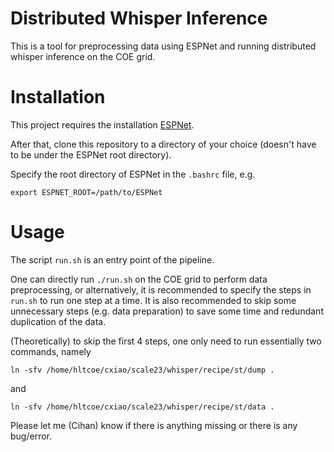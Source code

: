 # Distributed Whisper Inference

This is a tool for preprocessing data using ESPNet and running distributed whisper inference on the COE grid.

# Installation

This project requires the installation [ESPNet](https://espnet.github.io/espnet/installation.html).

After that, clone this repository to a directory of your choice (doesn't have to be under the ESPNet root directory).

Specify the root directory of ESPNet in the `.bashrc` file, e.g.

``export ESPNET_ROOT=/path/to/ESPNet``

# Usage

The script `run.sh` is an entry point of the pipeline.

One can directly run `./run.sh` on the COE grid to perform data preprocessing, or alternatively, it is recommended to specify the steps in `run.sh` to run one step at a time. It is also recommended to skip some unnecessary steps (e.g. data preparation) to save some time and redundant duplication of the data.

(Theoretically) to skip the first 4 steps, one only need to run essentially two commands, namely

``ln -sfv /home/hltcoe/cxiao/scale23/whisper/recipe/st/dump .``

and

``ln -sfv /home/hltcoe/cxiao/scale23/whisper/recipe/st/data .``

Please let me (Cihan) know if there is anything missing or there is any bug/error.